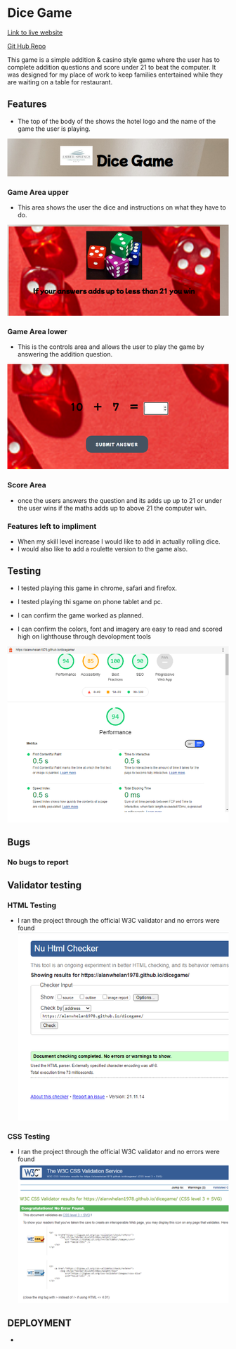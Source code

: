# Dice Game

[Link to live website](https://alanwhelan1978.github.io/dicegame/)

[Git Hub Repo](https://github.com/alanwhelan1978/dicegame)

This game is a simple addition & casino style game where the user has to complete addition questions and score under 21 to beat the computer. It was designed for my place of work to keep families entertained while they are waiting on a table for restaurant.

## Features

- The top of the body of the shows the hotel logo and the name of the game the user is playing.

![Logo & Game name](/readme-files/Logo-game-name.PNG)

### Game Area upper

- This area shows the user the dice and instructions on what they have to do.

![Game Area upper](/readme-files/Game-area-upper.PNG)


### Game Area lower

- This is the controls area and allows the user to play the game by answering the addition question.

![Game Area lower](/readme-files/controls-area.PNG)

### Score Area

- once the users answers the question and its adds up up to 21 or under the user wins if the maths adds up to above 21 the computer win.

### Features left to impliment

- When my skill level increase I would like to add in actually rolling dice.
- I would also like to add a roulette version to the game also.

## Testing

- I tested playing this game in chrome, safari and firefox.

- I tested playing thi sgame on phone tablet and pc.

- I can confirm the game worked as planned.

- I can confirm the colors, font and imagery are easy to read and scored high on lighthouse through devolopment tools

![Lighthouse](/readme-files/Lighthouse.PNG)

## Bugs

### No bugs to report

## Validator testing

### HTML Testing

- I ran the project through the official W3C validator and no errors were found
![HTML](readme-files/HTML.PNG)

### CSS Testing

- I ran the project through the official W3C validator and no errors were found
![HTML](readme-files/CSS.PNG)

## DEPLOYMENT

-